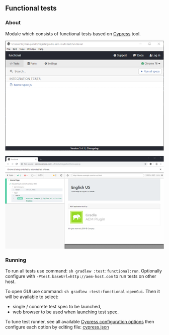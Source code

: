 ## Functional tests

### About

Module which consists of functional tests based on [Cypress](https://www.cypress.io/) tool.

![Spec select](docs/gui-spec-select.png)

![Home spec run](docs/gui-home-spec.png)

### Running

To run all tests use command: `sh gradlew :test:functional:run`. 
Optionally configure with `-Ptest.baseUrl=http://aem-host.com` to run tests on other host.

To open GUI use command: `sh gradlew :test:functional:openGui`.
Then it will be available to select:

 * single / concrete test spec to be launched,
 * web browser to be used when launching test spec. 
 
 
To tune test runner, see all available [Cypress configuration options](https://docs.cypress.io/guides/references/configuration.html#Options) then configure each option by editing file: [cypress.json](cypress.json)
